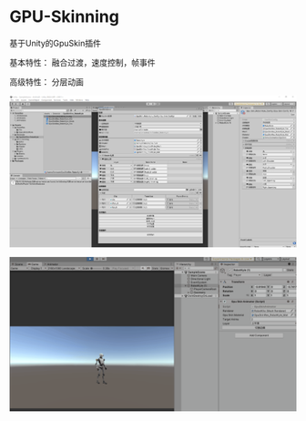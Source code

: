 # GPU-Skinning
基于Unity的GpuSkin插件

基本特性：
融合过渡，速度控制，帧事件

高级特性：
分层动画

![image](https://github.com/seinocat/Gpu-Skinning/blob/master/Image/EditorTool.png)

![image](https://github.com/seinocat/Gpu-Skinning/blob/master/Image/Mask.gif)
